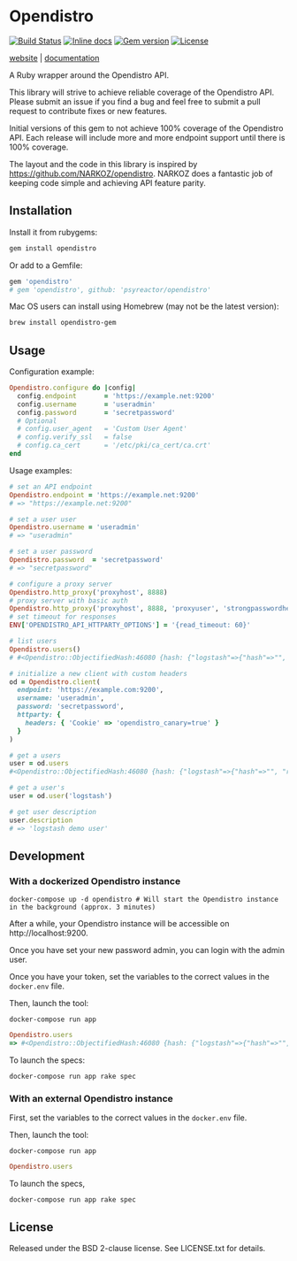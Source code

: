# Opendistro

[![Build Status](https://img.shields.io/github/workflow/status/psyreactor/opendistro-ruby/CI/master)](https://github.com/psyreactor/opendistro-ruby/actions?query=workflow%3ARuby)
[![Inline docs](https://inch-ci.org/github/NARKOZ/opendistro.svg)](https://inch-ci.org/github/psyreactor/opendistro-ruby)
[![Gem version](https://img.shields.io/gem/v/opendistro.svg)](https://rubygems.org/gems/opendistro)
[![License](https://img.shields.io/badge/license-BSD-red.svg)](https://github.com/psyreactor/opendistro/blob/master/LICENSE.txt)

[website](https://psyreactor.github.io/opendistro-ruby/) |
[documentation](https://www.rubydoc.info/gems/opendistro/frames) 

A Ruby wrapper around the Opendistro API.

This library will strive to achieve reliable coverage of the Opendistro API. Please submit an issue if you find a bug and feel free to submit a pull request to contribute fixes or new features.

Initial versions of this gem to not achieve 100% coverage of the Opendistro API. Each release will include more and more endpoint support until there is 100% coverage.

The layout and the code in this library is inspired by https://github.com/NARKOZ/opendistro. NARKOZ does a fantastic job of keeping code simple and achieving API feature parity.

## Installation

Install it from rubygems:

```sh
gem install opendistro
```

Or add to a Gemfile:

```ruby
gem 'opendistro'
# gem 'opendistro', github: 'psyreactor/opendistro'
```

Mac OS users can install using Homebrew (may not be the latest version):

```sh
brew install opendistro-gem
```

## Usage

Configuration example:

```ruby
Opendistro.configure do |config|
  config.endpoint       = 'https://example.net:9200' 
  config.username       = 'useradmin'
  config.password       = 'secretpassword'
  # Optional
  # config.user_agent   = 'Custom User Agent'
  # config.verify_ssl   = false
  # config.ca_cert      = '/etc/pki/ca_cert/ca.crt'
end
```

Usage examples:

```ruby
# set an API endpoint
Opendistro.endpoint = 'https://example.net:9200'
# => "https://example.net:9200"

# set a user user
Opendistro.username = 'useradmin'
# => "useradmin"

# set a user password
Opendistro.password  = 'secretpassword'
# => "secretpassword"

# configure a proxy server
Opendistro.http_proxy('proxyhost', 8888)
# proxy server with basic auth
Opendistro.http_proxy('proxyhost', 8888, 'proxyuser', 'strongpasswordhere')
# set timeout for responses
ENV['OPENDISTRO_API_HTTPARTY_OPTIONS'] = '{read_timeout: 60}'

# list users
Opendistro.users()
# #<Opendistro::ObjectifiedHash:46080 {hash: {"logstash"=>{"hash"=>"", "reserved"=>false, "hidden"=>false, "backend_roles"=>["logstash"], "attributes"=>{}, "description"=>"Demo logstash user", "opendistro_security_roles"=>[], "static"=>false}, "snapshotrestore"=>{"hash"=>"", "reserved"=>false, "hidden"=>false, "backend_roles"=>["snapshotrestore"], "attributes"=>{}, "description"=>"Demo snapshotrestore user", "opendistro_security_roles"=>[], "static"=>false}, "admin"=>{"hash"=>"", "reserved"=>true, "hidden"=>false, "backend_roles"=>["admin"], "attributes"=>{}, "description"=>"Demo admin user", "opendistro_security_roles"=>[], "static"=>false}, "kibanaserver"=>{"hash"=>"", "reserved"=>true, "hidden"=>false, "backend_roles"=>[], "attributes"=>{}, "description"=>"Demo kibanaserver user", "opendistro_security_roles"=>[], "static"=>false}, "kibanaro"=>{"hash"=>"", "reserved"=>false, "hidden"=>false, "backend_roles"=>["kibanauser", "readall"], "attributes"=>{"attribute1"=>"value1", "attribute2"=>"value2", "attribute3"=>"value3"}, "description"=>"Demo kibanaro user", "opendistro_security_roles"=>[], "static"=>false}, "readall"=>{"hash"=>"", "reserved"=>false, "hidden"=>false, "backend_roles"=>["readall"], "attributes"=>{}, "description"=>"Demo readall user", "opendistro_security_roles"=>[], "static"=>false}}}

# initialize a new client with custom headers
od = Opendistro.client(
  endpoint: 'https://example.com:9200',
  username: 'useradmin',
  password: 'secretpassword',
  httparty: {
    headers: { 'Cookie' => 'opendistro_canary=true' }
  }
)

# get a users
user = od.users
#<Opendistro::ObjectifiedHash:46080 {hash: {"logstash"=>{"hash"=>"", "reserved"=>false, "hidden"=>false, "backend_roles"=>["logstash"], "attributes"=>{}, "description"=>"Demo logstash user", "opendistro_security_roles"=>[], "static"=>false}, "snapshotrestore"=>{"hash"=>"", "reserved"=>false, "hidden"=>false, "backend_roles"=>["snapshotrestore"], "attributes"=>{}, "description"=>"Demo snapshotrestore user", "opendistro_security_roles"=>[], "static"=>false}, "admin"=>{"hash"=>"", "reserved"=>true, "hidden"=>false, "backend_roles"=>["admin"], "attributes"=>{}, "description"=>"Demo admin user", "opendistro_security_roles"=>[], "static"=>false}, "kibanaserver"=>{"hash"=>"", "reserved"=>true, "hidden"=>false, "backend_roles"=>[], "attributes"=>{}, "description"=>"Demo kibanaserver user", "opendistro_security_roles"=>[], "static"=>false}, "kibanaro"=>{"hash"=>"", "reserved"=>false, "hidden"=>false, "backend_roles"=>["kibanauser", "readall"], "attributes"=>{"attribute1"=>"value1", "attribute2"=>"value2", "attribute3"=>"value3"}, "description"=>"Demo kibanaro user", "opendistro_security_roles"=>[], "static"=>false}, "readall"=>{"hash"=>"", "reserved"=>false, "hidden"=>false, "backend_roles"=>["readall"], "attributes"=>{}, "description"=>"Demo readall user", "opendistro_security_roles"=>[], "static"=>false}}}

# get a user's 
user = od.user('logstash')

# get user description
user.description
# => 'logstash demo user'

```


## Development

### With a dockerized Opendistro instance

```shell
docker-compose up -d opendistro # Will start the Opendistro instance in the background (approx. 3 minutes)
```

After a while, your Opendistro instance will be accessible on http://localhost:9200.

Once you have set your new password admin, you can login with the admin user.

Once you have your token, set the variables to the correct values in the `docker.env` file.

Then, launch the tool:

```shell
docker-compose run app
```

```ruby
Opendistro.users
=> #<Opendistro::ObjectifiedHash:46080 {hash: {"logstash"=>{"hash"=>"", "reserved"=>false, "hidden"=>false, "backend_roles"=>["logstash"], "attributes"=>{}, "description"=>"Demo logstash user", "opendistro_security_roles"=>[], "static"=>false}, "snapshotrestore"=>{"hash"=>"", "reserved"=>false, "hidden"=>false, "backend_roles"=>["snapshotrestore"], "attributes"=>{}, "description"=>"Demo snapshotrestore user", "opendistro_security_roles"=>[], "static"=>false}, "admin"=>{"hash"=>"", "reserved"=>true, "hidden"=>false, "backend_roles"=>["admin"], "attributes"=>{}, "description"=>"Demo admin user", "opendistro_security_roles"=>[], "static"=>false}, "kibanaserver"=>{"hash"=>"", "reserved"=>true, "hidden"=>false, "backend_roles"=>[], "attributes"=>{}, "description"=>"Demo kibanaserver user", "opendistro_security_roles"=>[], "static"=>false}, "kibanaro"=>{"hash"=>"", "reserved"=>false, "hidden"=>false, "backend_roles"=>["kibanauser", "readall"], "attributes"=>{"attribute1"=>"value1", "attribute2"=>"value2", "attribute3"=>"value3"}, "description"=>"Demo kibanaro user", "opendistro_security_roles"=>[], "static"=>false}, "readall"=>{"hash"=>"", "reserved"=>false, "hidden"=>false, "backend_roles"=>["readall"], "attributes"=>{}, "description"=>"Demo readall user", "opendistro_security_roles"=>[], "static"=>false}}}

```
To launch the specs:

```shell
docker-compose run app rake spec
```

### With an external Opendistro instance

First, set the variables to the correct values in the `docker.env` file.

Then, launch the tool:

```shell
docker-compose run app
```

```ruby
Opendistro.users
```

To launch the specs,

```shell
docker-compose run app rake spec
```

## License

Released under the BSD 2-clause license. See LICENSE.txt for details.
